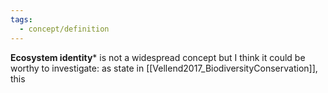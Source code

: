 ```yaml
---
tags:
  - concept/definition
---
```

**Ecosystem identity*** is not a widespread concept but I think it could be worthy to investigate: 
as state in [[Vellend2017_BiodiversityConservation]], this 